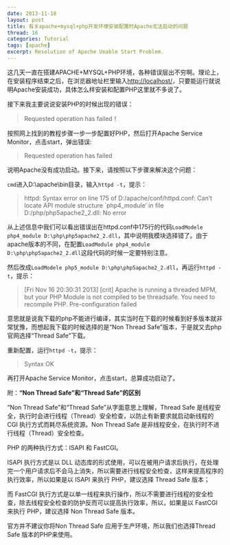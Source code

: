 ```yaml
---
date: 2013-11-18
layout: post
title: 有关apache+mysql+php开发环境安装配置时Apache无法启动的问题
thread: 16
categories: Tutorial
tags: [apache]
excerpt: Resolution of Apache Unable Start Problem.
---
```


这几天一直在搭建APACHE+MYSQL+PHP环境，各种错误层出不穷啊。理论上，在安装程序结束之后，在浏览器地址栏里输入<http://localhost/>，只要能运行就说明Apache安装成功，具体怎么样安装和配置PHP这里就不多说了。

接下来我主要说说安装PHP的时候出现的错误：

>Requested operation has failed！

按照网上找到的教程步骤一步一步配置好PHP，然后打开Apache Service Monitor，点击start，弹出错误:

>Requested operation has failed

说明Apache没有成功启动。接下来，请按照以下步骤来解决这个问题：

`cmd`进入D:\apache\bin目录，输入`httpd -t`，提示：

>httpd: Syntax error on line 175 of D:/apache/conf/httpd.conf: Can’t locate API module structure `php4_module’ in file D:/php/php5apache2_2.dll: No error

从上述信息中我们可以看出错误出在httpd.conf中175行的代码`LoadModele php4_module D:\php\php5apache2_2.dll`，其中说明我模块选择错了。由于apache版本的不同，在配置`LoadModule php4_module D:\php\php5apache2_2.dll`这段代码的时候一定要特别注意。

然后改成`LoadModele php5_module D:\php\php5apache2_2.dll`，再运行`httpd -t`，提示： 

>[Fri Nov 16 20:30:31 2013] [crit] Apache is running a threaded MPM, but your PHP Module is not compiled to be threadsafe.  You need to recompile PHP.
Pre-configuration failed 

意思就是说我下载的php不能进行编译，其实当时在下载的时候看到好多版本就非常犹豫，而想起我下载的时候选择的是“Non Thread Safe”版本，于是就又去php官网选择“Thread Safe”下载。

重新配置，运行`httpd -t`，提示：

>Syntax OK

再打开Apache Service Monitor，点击start，总算成功启动了。

附：**“Non Thread Safe”和“Thread Safe”的区别**

“Non Thread Safe”和“Thread Safe”从字面意思上理解，Thread Safe 是线程安全，执行时会进行线程（Thread）安全检查，以防止有新要求就启动新线程的 CGI 执行方式而耗尽系统资源。Non Thread Safe 是非线程安全，在执行时不进行线程（Thread）安全检查。

PHP 的两种执行方式：ISAPI 和 FastCGI。

ISAPI 执行方式是以 DLL 动态库的形式使用，可以在被用户请求后执行，在处理完一个用户请求后不会马上消失，所以需要进行线程安全检查，这样来提高程序的执行效率，所以如果是以 ISAPI 来执行 PHP，建议选择 Thread Safe 版本；

而 FastCGI 执行方式是以单一线程来执行操作，所以不需要进行线程的安全检查，除去线程安全检查的防护反而可以提高执行效率，所以，如果是以 FastCGI 来执行 PHP，建议选择 Non Thread Safe 版本。

官方并不建议你将Non Thread Safe 应用于生产环境，所以我们也选择Thread Safe 版本的PHP来使用。
